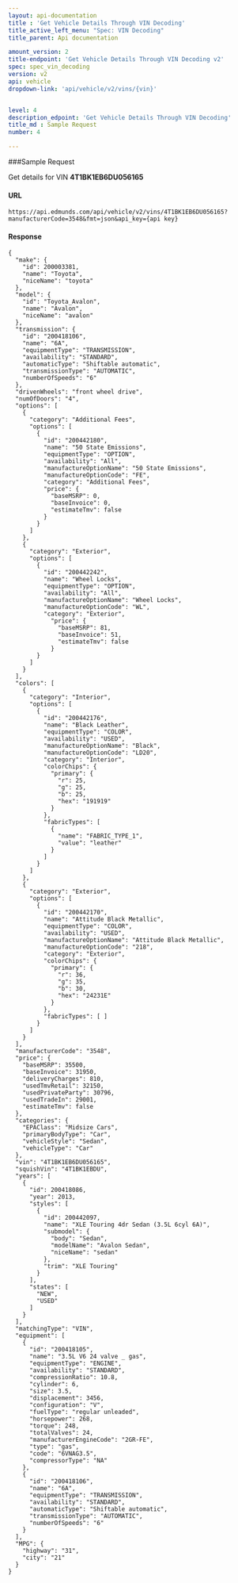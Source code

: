 ```yaml
---
layout: api-documentation
title : 'Get Vehicle Details Through VIN Decoding'
title_active_left_menu: "Spec: VIN Decoding"
title_parent: Api documentation

amount_version: 2
title-endpoint: 'Get Vehicle Details Through VIN Decoding v2'
spec: spec_vin_decoding
version: v2
api: vehicle
dropdown-link: 'api/vehicle/v2/vins/{vin}'


level: 4
description_edpoint: 'Get Vehicle Details Through VIN Decoding'
title_md : Sample Request
number: 4

---
```


###Sample Request

Get details for VIN **4T1BK1EB6DU056165**

#### URL

	https://api.edmunds.com/api/vehicle/v2/vins/4T1BK1EB6DU056165?manufacturerCode=3548&fmt=json&api_key={api key}
	
#### Response
	
    {
      "make": {
        "id": 200003381,
        "name": "Toyota",
        "niceName": "toyota"
      },
      "model": {
        "id": "Toyota_Avalon",
        "name": "Avalon",
        "niceName": "avalon"
      },
      "transmission": {
        "id": "200418106",
        "name": "6A",
        "equipmentType": "TRANSMISSION",
        "availability": "STANDARD",
        "automaticType": "Shiftable automatic",
        "transmissionType": "AUTOMATIC",
        "numberOfSpeeds": "6"
      },
      "drivenWheels": "front wheel drive",
      "numOfDoors": "4",
      "options": [
        {
          "category": "Additional Fees",
          "options": [
            {
              "id": "200442180",
              "name": "50 State Emissions",
              "equipmentType": "OPTION",
              "availability": "All",
              "manufactureOptionName": "50 State Emissions",
              "manufactureOptionCode": "FE",
              "category": "Additional Fees",
              "price": {
                "baseMSRP": 0,
                "baseInvoice": 0,
                "estimateTmv": false
              }
            }
          ]
        },
        {
          "category": "Exterior",
          "options": [
            {
              "id": "200442242",
              "name": "Wheel Locks",
              "equipmentType": "OPTION",
              "availability": "All",
              "manufactureOptionName": "Wheel Locks",
              "manufactureOptionCode": "WL",
              "category": "Exterior",
                "price": {
                  "baseMSRP": 81,
                  "baseInvoice": 51,
                  "estimateTmv": false
                }
            }
          ]
        }
      ],
      "colors": [
        {
          "category": "Interior",
          "options": [
            {
              "id": "200442176",
              "name": "Black Leather",
              "equipmentType": "COLOR",
              "availability": "USED",
              "manufactureOptionName": "Black",
              "manufactureOptionCode": "LD20",
              "category": "Interior",
              "colorChips": {
                "primary": {
                  "r": 25,
                  "g": 25,
                  "b": 25,
                  "hex": "191919"
                }
              },
              "fabricTypes": [
                {
                  "name": "FABRIC_TYPE_1",
                  "value": "leather"
                }
              ]
            }
          ]
        },
        {
          "category": "Exterior",
          "options": [
            {
              "id": "200442170",
              "name": "Attitude Black Metallic",
              "equipmentType": "COLOR",
              "availability": "USED",
              "manufactureOptionName": "Attitude Black Metallic",
              "manufactureOptionCode": "218",
              "category": "Exterior",
              "colorChips": {
                "primary": {
                  "r": 36,
                  "g": 35,
                  "b": 30,
                  "hex": "24231E"
                }
              },
              "fabricTypes": [ ]
            }
          ]
        }
      ],
      "manufacturerCode": "3548",
      "price": {
        "baseMSRP": 35500,
        "baseInvoice": 31950,
        "deliveryCharges": 810,
        "usedTmvRetail": 32150,
        "usedPrivateParty": 30796,
        "usedTradeIn": 29001,
        "estimateTmv": false
      },
      "categories": {
        "EPAClass": "Midsize Cars",
        "primaryBodyType": "Car",
        "vehicleStyle": "Sedan",
        "vehicleType": "Car"
      },
      "vin": "4T1BK1EB6DU056165",
      "squishVin": "4T1BK1EBDU",
      "years": [
        {
          "id": 200418086,
          "year": 2013,
          "styles": [
            {
              "id": 200442097,
              "name": "XLE Touring 4dr Sedan (3.5L 6cyl 6A)",
              "submodel": {
                "body": "Sedan",
                "modelName": "Avalon Sedan",
                "niceName": "sedan"
              },
              "trim": "XLE Touring"
            }
          ],
          "states": [
            "NEW",
            "USED"
          ]
        }
      ],
      "matchingType": "VIN",
      "equipment": [
        {
          "id": "200418105",
          "name": "3.5L V6 24 valve _ gas",
          "equipmentType": "ENGINE",
          "availability": "STANDARD",
          "compressionRatio": 10.8,
          "cylinder": 6,
          "size": 3.5,
          "displacement": 3456,
          "configuration": "V",
          "fuelType": "regular unleaded",
          "horsepower": 268,
          "torque": 248,
          "totalValves": 24,
          "manufacturerEngineCode": "2GR-FE",
          "type": "gas",
          "code": "6VNAG3.5",
          "compressorType": "NA"
        },
        {
          "id": "200418106",
          "name": "6A",
          "equipmentType": "TRANSMISSION",
          "availability": "STANDARD",
          "automaticType": "Shiftable automatic",
          "transmissionType": "AUTOMATIC",
          "numberOfSpeeds": "6"
        }
      ],
      "MPG": {
        "highway": "31",
        "city": "21"
      }
    }